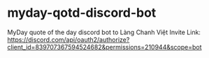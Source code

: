 # myday-qotd-discord-bot

MyDay quote of the day discord bot to Làng Chanh Việt
Invite Link: https://discord.com/api/oauth2/authorize?client_id=839707367594524682&permissions=210944&scope=bot
